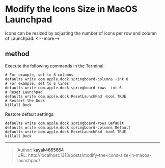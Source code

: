 # Modify the Icons Size in MacOS Launchpad

Icons can be resized by adjusting the number of icons per row and column of Launchpad.
&lt;!--more--&gt;

## method

Execute the following commands in the Terminal:
```shell
# For example, set to 8 columns
defaults write com.apple.dock springboard-columns -int 8
# For example, set to 6 lines
defaults write com.apple.dock springboard-rows -int 6
# Reset Launchpad
defaults write com.apple.dock ResetLaunchPad -bool TRUE
# Restart the Dock
killall Dock
```

Restore default settings:
```shell
defaults write com.apple.dock springboard-rows Default
defaults write com.apple.dock springboard-columns Default
defaults write com.apple.dock ResetLaunchPad -bool TRUE
killall Dock
```

---

> Author: [kayak4665664](https://github.com/kayak4665664)  
> URL: http://localhost:1313/posts/modify-the-icons-size-in-macos-launchpad/  

